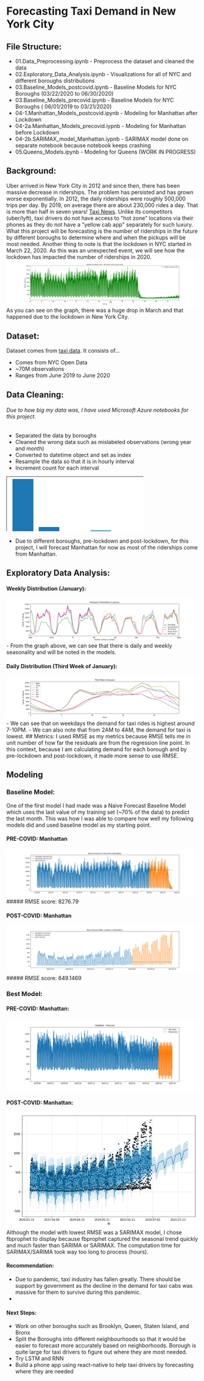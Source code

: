 # Forecasting Taxi Demand in New York City

## File Structure:
- 01.Data_Preprocessing.ipynb - Preprocess the dataset and cleaned the data
- 02.Exploratory_Data_Analysis.ipynb - Visualizations for all of NYC and different boroughs distributions
- 03.Baseline_Models_postcovid.ipynb - Baseline Models for NYC Boroughs (03/22/2020 to 06/30/2020)
- 03.Baseline_Models_precovid.ipynb  - Baseline Models for NYC Boroughs ( 06/01/2019 to 03/21/2020)
- 04-1.Manhattan_Models_postcovid.ipynb - Modeling for Manhattan after Lockdown 
- 04-2a.Manhattan_Models_precovid.iypnb - Modeling for Manhattan before Lockdown
- 04-2b.SARIMAX_model_Manhattan.iypnb - SARIMAX model done on separate notebook because notebook keeps crashing
- 05.Queens_Models.ipynb - Modeling for Queens (WORK IN PROGRESS)

## Background:
Uber arrived in New York City in 2012 and since then, there has been massive decrease in riderships. The problem has persisted and has grown worse exponentially. In 2012, the daily riderships were roughly 500,000 trips per day. By 2019, on average there are about 230,000 rides a day. That is more than half in seven years! [Taxi News](https://www.nydailynews.com/new-york/ny-medallion-foreclosures-taxi-bailout-plan-uber-lyft-20200130-s2mjkhjubzgptdxasoxddwdote-story.html "news source"). Unlike its competitors (uber/lyft), taxi drivers do not have access to "hot zone" locations via their phones as they do not have a "yellow cab app" separately for such luxury. What this project will be forecasting is the number of riderships in the future by different boroughs to determine where and when the pickups will be most needed. Another thing to note is that the lockdown in NYC started in March 22, 2020. As this was an unexpected event, we will see how the lockdown has impacted the number of riderships in 2020. 
<img src="./images/nyc_distribution.png">
As you can see on the graph, there was a huge drop in March and that happened due to the lockdown in New York City.

## Dataset:
Dataset comes from [taxi data](https://www1.nyc.gov/site/tlc/about/tlc-trip-record-data.page "Taxi Dataset in NYC [nyc.gov]").
It consists of...
- Comes from NYC Open Data
- ~70M observations
- Ranges from June 2019 to June 2020

## Data Cleaning:
###### Due to how big my data was, I have used Microsoft Azure notebooks for this project. 
- Separated the data by boroughs
- Cleaned the wrong data such as mislabeled observations (wrong year and month)
- Converted to datetime object and set as index
- Resample the data so that it is in hourly interval
- Increment count for each interval

<img alt="boroughs dist" src="./images/distribution_boroughs_bar.png" >


- Due to different boroughs, pre-lockdown and post-lockdown, for this project, I will forecast Manhattan for now as most of the riderships come from Manhattan. 

## Exploratory Data Analysis: 
#### Weekly Distribution (January):
<img alt="boroughs dist" src="./images/weekly_distribution.png">
- From the graph above, we can see that there is daily and weekly seasonality and will be noted in the models.

#### Daily Distribution (Third Week of January):

<img alt="boroughs dist" src="./images/january_daily.png" >
- We can see that on weekdays the demand for taxi rides is highest around 7-10PM.   
- We can also note that from 2AM to 4AM, the demand for taxi is lowest. 
## Metrics:
I used RMSE as my metrics because RMSE tells me in unit number of how far the residuals are from the regression line point. In this context, because I am calculating demand for each borough and by pre-lockdown and post-lockdown, it made more sense to use RMSE. 

## Modeling
### Baseline Model:
One of the first model I had made was a Naive Forecast Baseline Model which uses the last value of my training set (~70% of the data) to predict the last month. This was how I was able to compare how well my following models did and used baseline model as my starting point.

#### PRE-COVID: Manhattan 
<img alt="naive_precod" src="./images/naive_precovid.png">
##### RMSE score: 8276.79



#### POST-COVID: Manhattan
<img alt="naive_covid" src="./images/naive_covid.png">
##### RMSE score: 649.1469


### Best Model:
#### PRE-COVID: Manhattan: 
<img alt="naive_covid" src="./images/sarimax_best.png">

#### POST-COVID: Manhattan: 
<img alt="fb_prophet" src="./images/fb_prophet_post.png">
Although the model with lowest RMSE was a SARIMAX model, I chose fbprophet to display because fbprophet captured the seasonal trend quickly and much faster than SARIMA or SARIMAX. The computation time for SARIMAX/SARIMA took way too long to process (hours). 


#### Recommendation:
- Due to pandemic, taxi industry has fallen greatly. There should be support by government as the decline in the demand for taxi cabs was massive for them to survive during this pandemic. 
- 


#### Next Steps:
- Work on other boroughs such as Brooklyn, Queen, Staten Island, and Bronx
- Split the Boroughs into different neighbourhoods so that it would be easier to forecast more accurately based on neighborhoods. Borough is quite large for taxi drivers to figure out where they are most needed.
- Try LSTM and RNN
- Build a phone app using react-native to help taxi drivers by forecasting where they are needed


